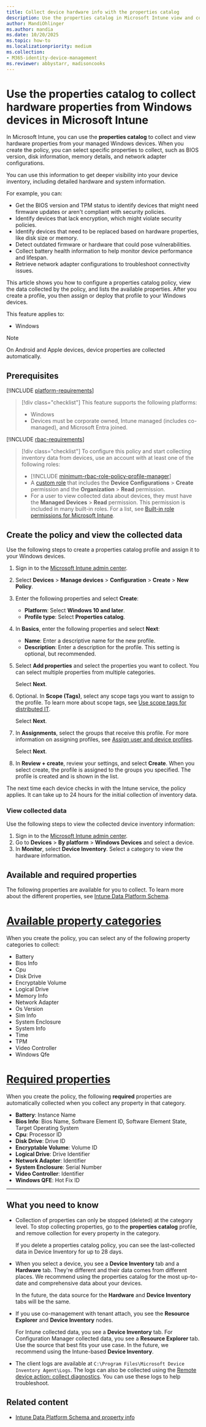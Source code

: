 ```yaml
---
title: Collect device hardware info with the properties catalog
description: Use the properties catalog in Microsoft Intune view and collect enhanced device hardware info on Windows devices you manage with Intune. You can collect info like BIOS version, TPM status, disk info, memory details, and network adapter configurations. Use this information to get deeper visibility into your device inventory and troubleshoot issues.
author: MandiOhlinger
ms.author: mandia
ms.date: 10/20/2025
ms.topic: how-to
ms.localizationpriority: medium
ms.collection:
- M365-identity-device-management
ms.reviewer: abbystarr, madisoncooks
---
```


# Use the properties catalog to collect hardware properties from Windows devices in Microsoft Intune

In Microsoft Intune, you can use the **properties catalog** to collect and view hardware properties from your managed Windows devices. When you create the policy, you can select specific properties to collect, such as BIOS version, disk information, memory details, and network adapter configurations.

You can use this information to get deeper visibility into your device inventory, including detailed hardware and system information.

For example, you can:

- Get the BIOS version and TPM status to identify devices that might need firmware updates or aren't compliant with security policies.
- Identify devices that lack encryption, which might violate security policies.
- Identify devices that need to be replaced based on hardware properties, like disk size or memory.
- Detect outdated firmware or hardware that could pose vulnerabilities.
- Collect battery health information to help monitor device performance and lifespan.
- Retrieve network adapter configurations to troubleshoot connectivity issues.

This article shows you how to configure a properties catalog policy, view the data collected by the policy,  and lists the available properties. After you create a profile, you then assign or deploy that profile to your Windows devices.

This feature applies to:

- Windows

> [!NOTE]
> On Android and Apple devices, device properties are collected automatically.

## Prerequisites

[!INCLUDE [platform-requirements](../../includes/h3/platform-requirements.md)]

> [!div class="checklist"]
> This feature supports the following platforms:
>
> - Windows
> - Devices must be corporate owned, Intune managed (includes co-managed), and Microsoft Entra joined.

[!INCLUDE [rbac-requirements](../../includes/h3/rbac-requirements.md)]

> [!div class="checklist"]
> To configure this policy and start collecting inventory data from devices, use an account with at least one of the following roles:
>
> - [!INCLUDE [minimum-rbac-role-policy-profile-manager](../../includes/minimum-rbac-role-policy-profile-manager.md)]
> - A [custom role](custom-settings-configure.md) that includes the **Device Configurations** > **Create** permission and the **Organization** > **Read** permission.
> - For a user to view collected data about devices, they must have the **Managed Devices** > **Read** permission. This permission is included in many built-in roles. For a list, see [Built-in role permissions for Microsoft Intune](../fundamentals/role-based-access-control-reference.md).

## Create the policy and view the collected data

Use the following steps to create a properties catalog profile and assign it to your Windows devices.

1. Sign in to the [Microsoft Intune admin center](https://go.microsoft.com/fwlink/?linkid=2109431).

2. Select **Devices** > **Manage devices** > **Configuration** > **Create** > **New Policy**.

3. Enter the following properties and select **Create**:

    - **Platform**: Select **Windows 10 and later**.
    - **Profile type**: Select **Properties catalog**.

4. In **Basics**, enter the following properties and select **Next**:

    - **Name**: Enter a descriptive name for the new profile.
    - **Description**: Enter a description for the profile. This setting is optional, but recommended.

5. Select **Add properties** and select the properties you want to collect. You can select multiple properties from multiple categories.

    Select **Next**.

6. Optional. In **Scope (Tags)**, select any scope tags you want to assign to the profile. To learn more about scope tags, see [Use scope tags for distributed IT](../fundamentals/role-based-access-control-and-scope-tags.md).

    Select **Next**.

7. In **Assignments**, select the groups that receive this profile. For more information on assigning profiles, see [Assign user and device profiles](../configuration/device-profile-assign.md).

   Select **Next**.

8. In **Review + create**, review your settings, and select **Create**. When you select create, the profile is assigned to the groups you specified. The profile is created and is shown in the list.

The next time each device checks in with the Intune service, the policy applies. It can take up to 24 hours for the initial collection of inventory data.

### View collected data

Use the following steps to view the collected device inventory information:

1. Sign in to the [Microsoft Intune admin center](https://go.microsoft.com/fwlink/?linkid=2109431).
2. Go to **Devices** > **By platform** > **Windows Devices** and select a device.
3. In **Monitor**, select **Device Inventory**. Select a category to view the hardware information.

## Available and required properties

The following properties are available for you to collect. To learn more about the different properties, see [Intune Data Platform Schema](../../analytics/data-platform-schema.md).

# [Available property categories](#tab/available)

When you create the policy, you can select any of the following property categories to collect:

- Battery
- Bios Info
- Cpu
- Disk Drive
- Encryptable Volume
- Logical Drive
- Memory Info
- Network Adapter
- Os Version
- Sim Info
- System Enclosure
- System Info
- Time
- TPM
- Video Controller
- Windows Qfe

# [Required properties](#tab/required)

When you create the policy, the following **required** properties are automatically collected when you collect any property in that category.

- **Battery**: Instance Name
- **Bios Info**: Bios Name, Software Element ID, Software Element State, Target Operating System
- **Cpu**: Processor ID
- **Disk Drive**: Drive ID
- **Encryptable Volume**: Volume ID
- **Logical Drive**: Drive Identifier
- **Network Adapter**: Identifier
- **System Enclosure**: Serial Number
- **Video Controller**: Identifier
- **Windows QFE**: Hot Fix ID

---

## What you need to know

- Collection of properties can only be stopped (deleted) at the category level. To stop collecting properties, go to the **properties catalog** profile, and remove collection for every property in the category.

  If you delete a properties catalog policy, you can see the last-collected data in Device Inventory for up to 28 days.

- When you select a device, you see a **Device Inventory** tab and a **Hardware** tab. They're different and their data comes from different places. We recommend using the properties catalog for the most up-to-date and comprehensive data about your devices.

  In the future, the data source for the **Hardware** and **Device Inventory** tabs will be the same.

- If you use co-management with tenant attach, you see the **Resource Explorer** and **Device Inventory** nodes.

  For Intune collected data, you see a **Device Inventory** tab. For Configuration Manager collected data, you see a **Resource Explorer** tab. Use the source that best fits your use case. In the future, we recommend using the Intune-based **Device Inventory**.

- The client logs are available at `C:\Program Files\Microsoft Device Inventory Agent\Logs`. The logs can also be collected using the [Remote device action: collect diagnostics](../remote-actions/collect-diagnostics.md). You can use these logs to help troubleshoot.

## Related content

- [Intune Data Platform Schema and property info](../../analytics/data-platform-schema.md)
